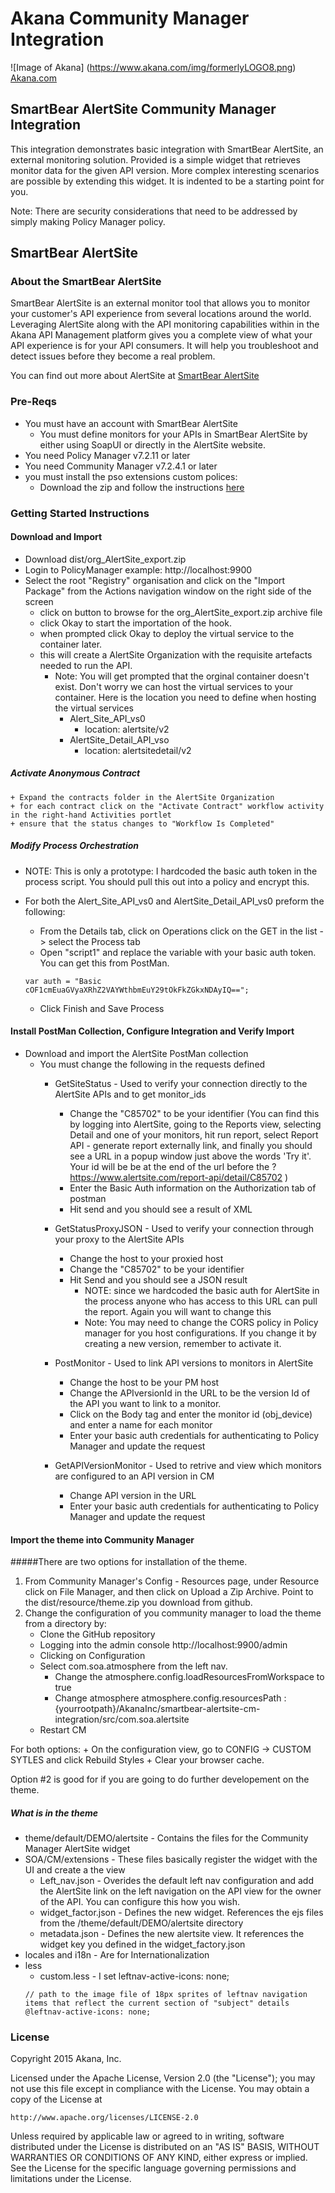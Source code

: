 # Akana Community Manager Integration
![Image of Akana] 
(https://www.akana.com/img/formerlyLOGO8.png) 
[Akana.com](http://akana.com)

## SmartBear AlertSite Community Manager Integration
This integration demonstrates basic integration with SmartBear AlertSite, an external monitoring solution. Provided is a simple widget that retrieves monitor data for the given API version.  More complex interesting scenarios are possible by extending this widget.   It is indented to be a starting point for you. 

Note: There are security considerations that need to be addressed by simply making Policy Manager policy.  

## SmartBear AlertSite
### About the SmartBear AlertSite
SmartBear AlertSite is an external monitor tool that allows you to monitor your customer's API experience from several locations around the world.  Leveraging AlertSite along with the API monitoring capabilities within in the Akana API Management platform gives you a complete view of what your API experience is for your API consumers.  It will help you troubleshoot and detect issues before they become a real problem.  

You can find out more about AlertSite at [SmartBear AlertSite](http://smartbear.com/product/alertsite/overview/)

### Pre-Reqs

- You must have an account with SmartBear AlertSite
    + You must define monitors for your APIs in SmartBear AlertSite by either using SoapUI or directly in the AlertSite website. 
- You need Policy Manager v7.2.11 or later
- You need Community Manager v7.2.4.1 or later
- you must install the pso extensions custom polices:
    + Download the zip and follow the instructions [here](http://github.com/akanainc/akana-pso-tools/tree/master/akana-pso-apihooks-extensions)

### Getting Started Instructions
#### Download and Import
- Download dist/org_AlertSite_export.zip
- Login to PolicyManager  example: http://localhost:9900
- Select the root "Registry" organisation and click on the "Import Package" from the Actions navigation window on the right side of the screen
  + click on button to browse for the org_AlertSite_export.zip archive file 
  + click Okay to start the importation of the hook.
  + when prompted click Okay to deploy the virtual service to the container later.
  + this will create a AlertSite Organization with the requisite artefacts needed to run the API.
    + Note: You will get prompted that the orginal container doesn't exist.  Don't worry we can host the virtual services to your container.   Here is the location you need to define when hosting the virtual services
        + Alert_Site_API_vs0
            + location: alertsite/v2
        + AlertSite_Detail_API_vso
            + location: alertsitedetail/v2

##### Activate Anonymous Contract
    + Expand the contracts folder in the AlertSite Organization
    + for each contract click on the "Activate Contract" workflow activity in the right-hand Activities portlet
    + ensure that the status changes to "Workflow Is Completed"


##### Modify Process Orchestration
+ NOTE: This is only a prototype:  I hardcoded the basic auth token in the process script.  You should pull this out into a policy and encrypt this. 
+ For both the Alert_Site_API_vs0 and AlertSite_Detail_API_vs0 preform the following:
    + From the Details tab, click on Operations click on the GET in the list -> select the Process tab
    + Open "script1" and replace the variable with your basic auth token.  You can get this from PostMan.
    
    ```
    var auth = "Basic cOF1cmEuaGVyaXRhZ2VAYWthbmEuY29tOkFkZGkxNDAyIQ=="; 

    ```
    
    + Click Finish and Save Process

#### Install PostMan Collection, Configure Integration and Verify Import
- Download and import the AlertSite PostMan collection
    + You must change the following in the requests defined
        + GetSiteStatus - Used to verify your connection directly to the AlertSite APIs and to get monitor_ids
            + Change the "C85702" to be your identifier (You can find this by logging into AlertSite, going to the Reports view, selecting Detail and one of your monitors,  hit run report, select Report API - generate report externally link, and finally you should see a URL in a popup window just above the words 'Try it'.  Your id will be be at the end of the url before the ? https://www.alertsite.com/report-api/detail/C85702 )
            + Enter the Basic Auth information on the Authorization tab of postman
            + Hit send and you should see a result of XML
        
        + GetStatusProxyJSON - Used to verify your connection through your proxy to the AlertSite APIs
            + Change the host to your proxied host
            + Change the "C85702" to be your identifier
            + Hit Send and you should see a JSON result  
                + NOTE: since we hardcoded the basic auth for AlertSite in the process anyone who has access to this URL can pull the report.  Again you will want to change this
                + Note: You may need to change the CORS policy in Policy manager for you host configurations.  If you change it by creating a new version, remember to activate it. 
        
        + PostMonitor - Used to link API versions to monitors in AlertSite
            + Change the host to be your PM host
            + Change the APIversionId in the URL to be the version Id of the API you want to link to a monitor.
            + Click on the Body tag and enter the monitor id (obj_device) and enter a name for each monitor
            + Enter your basic auth credentials for authenticating to Policy Manager and update the request
        
        + GetAPIVersionMonitor - Used to retrive and view which monitors are configured to an API version in CM
            + Change API version in the URL
            + Enter your basic auth credentials for authenticating to Policy Manager and update the request

#### Import the theme into Community Manager
#####There are two options for installation of the theme.
1. From Community Manager's Config - Resources page, under Resource click on File Manager, and then click on Upload a Zip Archive.  Point to the dist/resource/theme.zip you download from github.
2. Change the configuration of you community manager to load the theme from a directory by:
    + Clone the GitHub repository
    + Logging into the admin console http://localhost:9900/admin
    + Clicking on Configuration
    + Select com.soa.atmosphere from the left nav.
        + Change the atmosphere.config.loadResourcesFromWorkspace to true
        + Change atmosphere atmosphere.config.resourcesPath :  {yourrootpath}/AkanaInc/smartbear-alertsite-cm-integration/src/com.soa.alertsite
    + Restart CM

For both options:
    + On the configuration view, go to  CONFIG -> CUSTOM SYTLES and click Rebuild Styles
    + Clear your browser cache. 

Option #2 is good for if you are going to do further developement on the theme.

##### What is in the theme
+ theme/default/DEMO/alertsite - Contains the files for the Community Manager AlertSite widget
+ SOA/CM/extensions - These files basically register the widget with the UI and create a the view
    + Left_nav.json - Overides the default left nav configuration and add the AlertSite link on the left navigation on the API view for the owner of the API.  You can configure this how you wish.
    + widget_factor.json - Defines the new widget. References the ejs files from the /theme/default/DEMO/alertsite directory
    + metadata.json - Defines the new alertsite view.  It references the widget key you defined in the widget_factory.json
+ locales and i18n - Are for Internationalization
+ less
    + custom.less - I set leftnav-active-icons: none;
    ```
    // path to the image file of 18px sprites of leftnav navigation items that reflect the current section of "subject" details
    @leftnav-active-icons: none;

    ```

  

### License
Copyright 2015 Akana, Inc.

Licensed under the Apache License, Version 2.0 (the "License");
you may not use this file except in compliance with the License.
You may obtain a copy of the License at

    http://www.apache.org/licenses/LICENSE-2.0

Unless required by applicable law or agreed to in writing, software
distributed under the License is distributed on an "AS IS" BASIS,
WITHOUT WARRANTIES OR CONDITIONS OF ANY KIND, either express or implied.
See the License for the specific language governing permissions and
limitations under the License.

